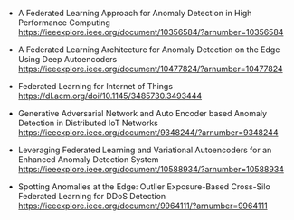 + A Federated Learning Approach for Anomaly Detection in High Performance Computing  
https://ieeexplore.ieee.org/document/10356584/?arnumber=10356584  

+ A Federated Learning Architecture for Anomaly Detection on the Edge Using Deep Autoencoders  
https://ieeexplore.ieee.org/document/10477824/?arnumber=10477824  

+ Federated Learning for Internet of Things  
https://dl.acm.org/doi/10.1145/3485730.3493444  

+ Generative Adversarial Network and Auto Encoder based Anomaly Detection in Distributed IoT Networks
https://ieeexplore.ieee.org/document/9348244/?arnumber=9348244  

+ Leveraging Federated Learning and Variational Autoencoders for an Enhanced Anomaly Detection System  
https://ieeexplore.ieee.org/document/10588934/?arnumber=10588934  

+ Spotting Anomalies at the Edge: Outlier Exposure-Based Cross-Silo Federated Learning for DDoS Detection  
https://ieeexplore.ieee.org/document/9964111/?arnumber=9964111  





